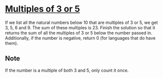 
# [Multiples of 3 or 5](https://www.codewars.com/kata/multiples-of-3-or-5)
If we list all the natural numbers below 10 that are multiples of 3 or 5, we get 3, 5, 6 and 9. The sum of these multiples is 23.
Finish the solution so that it returns the sum of all the multiples of 3 or 5 below the number passed in. Additionally, if the number is negative, return 0 (for languages that do have them).
## Note
If the number is a multiple of both 3 and 5, only count it once.
